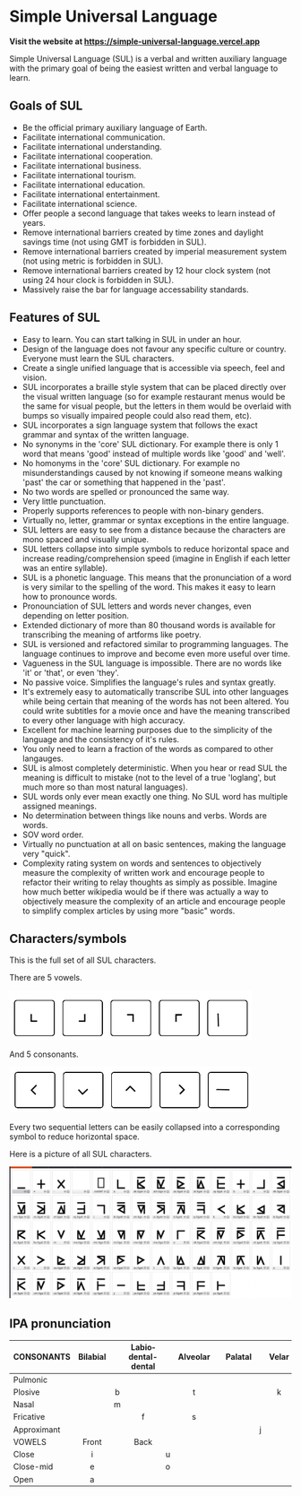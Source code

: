 # Simple Universal Language

**Visit the website at https://simple-universal-language.vercel.app**

Simple Universal Language (SUL) is a verbal and written auxiliary language with the primary goal of being the easiest written and verbal language to learn.

## Goals of SUL

- Be the official primary auxiliary language of Earth.
- Facilitate international communication.
- Facilitate international understanding.
- Facilitate international cooperation.
- Facilitate international business.
- Facilitate international tourism.
- Facilitate international education.
- Facilitate international entertainment.
- Facilitate international science.
- Offer people a second language that takes weeks to learn instead of years.
- Remove international barriers created by time zones and daylight savings time (not using GMT is forbidden in SUL).
- Remove international barriers created by imperial measurement system (not using metric is forbidden in SUL).
- Remove international barriers created by 12 hour clock system (not using 24 hour clock is forbidden in SUL).
- Massively raise the bar for language accessability standards.

## Features of SUL

- Easy to learn. You can start talking in SUL in under an hour.
- Design of the language does not favour any specific culture or country. Everyone must learn the SUL characters.
- Create a single unified language that is accessible via speech, feel and vision.
- SUL incorporates a braille style system that can be placed directly over the visual written language (so for example restaurant menus would be the same for visual people, but the letters in them would be overlaid with bumps so visually impaired people could also read them, etc).
- SUL incorporates a sign language system that follows the exact grammar and syntax of the written language.
- No synonyms in the 'core' SUL dictionary. For example there is only 1 word that means 'good' instead of multiple words like 'good' and 'well'.
- No homonyms in the 'core' SUL dictionary. For example no misunderstandings caused by not knowing if someone means walking 'past' the car or something that happened in the 'past'.
- No two words are spelled or pronounced the same way.
- Very little punctuation.
- Properly supports references to people with non-binary genders.
- Virtually no, letter, grammar or syntax exceptions in the entire language.
- SUL letters are easy to see from a distance because the characters are mono spaced and visually unique.
- SUL letters collapse into simple symbols to reduce horizontal space and increase reading/comprehension speed (imagine in English if each letter was an entire syllable).
- SUL is a phonetic language. This means that the pronunciation of a word is very similar to the spelling of the word. This makes it easy to learn how to pronounce words.
- Pronounciation of SUL letters and words never changes, even depending on letter position.
- Extended dictionary of more than 80 thousand words is available for transcribing the meaning of artforms like poetry.
- SUL is versioned and refactored similar to programming languages. The language continues to improve and become even more useful over time.
- Vagueness in the SUL language is impossible. There are no words like 'it' or 'that', or even 'they'.
- No passive voice. Simplifies the language's rules and syntax greatly.
- It's extremely easy to automatically transcribe SUL into other languages while being certain that meaning of the words has not been altered. You could write subtitles for a movie once and have the meaning transcribed to every other language with high accuracy.
- Excellent for machine learning purposes due to the simplicity of the language and the consistency of it's rules.
- You only need to learn a fraction of the words as compared to other langauges.
- SUL is almost completely deterministic. When you hear or read SUL the meaning is difficult to mistake (not to the level of a true 'loglang', but much more so than most natural languages).
- SUL words only ever mean exactly one thing. No SUL word has multiple assigned meanings.
- No determination between things like nouns and verbs. Words are words.
- SOV word order.
- Virtually no punctuation at all on basic sentences, making the language very "quick".
- Complexity rating system on words and sentences to objectively measure the complexity of written work and encourage people to refactor their writing to relay thoughts as simply as possible. Imagine how much better wikipedia would be if there was actually a way to objectively measure the complexity of an article and encourage people to simplify complex articles by using more "basic" words.

## Characters/symbols

This is the full set of all SUL characters.

There are 5 vowels.

![](sul_vowels.png)

And 5 consonants.

![](sul_consonants.png)

Every two sequential letters can be easily collapsed into a corresponding symbol to reduce horizontal space.

Here is a picture of all SUL characters.

![](sul_chars.png)

## IPA pronunciation

| CONSONANTS  | Bilabial |     | Labio­dental-dental |     | Alveolar |     | Palatal |     | Velar |     |
| ----------- | :------: | :-: | :-----------------: | :-: | :------: | :-: | :-----: | :-: | :---: | :-: |
| Pulmonic    |          |     |                     |     |          |     |         |     |       |     |
| Plosive     |          |  b  |                     |     |    t     |     |         |     |   k   |  g  |
| Nasal       |          |  m  |                     |     |          |     |         |     |       |     |
| Fricative   |          |     |          f          |     |    s     |     |         |     |       |     |
| Approximant |          |     |                     |     |          |     |         |  j  |       |     |
| VOWELS      |  Front   |     |        Back         |     |          |     |         |     |       |     |
| Close       |    i     |     |                     |  u  |          |     |         |     |       |     |
| Close-mid   |    e     |     |                     |  o  |          |     |         |     |       |     |
| Open        |    a     |     |                     |     |          |     |         |     |       |     |
